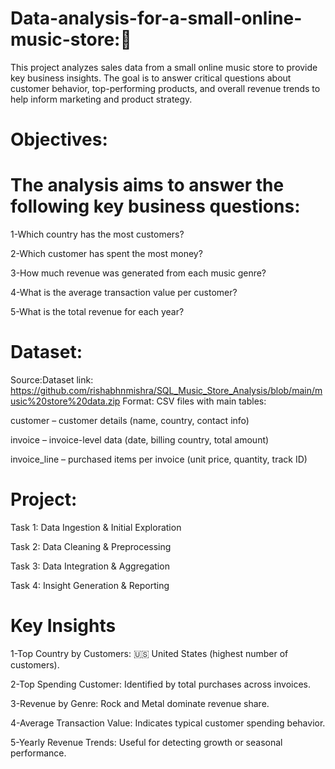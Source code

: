 # Data-analysis-for-a-small-online-music-store:🎵

This project analyzes sales data from a small online music store to provide key business insights. The goal is to answer critical questions about customer behavior, 
top-performing products, and overall revenue trends to help inform marketing and product strategy.

# Objectives:    
# The analysis aims to answer the following key business questions:

1-Which country has the most customers?

2-Which customer has spent the most money?

3-How much revenue was generated from each music genre?

4-What is the average transaction value per customer?

5-What is the total revenue for each year?

# Dataset:

Source:Dataset link: https://github.com/rishabhnmishra/SQL_Music_Store_Analysis/blob/main/music%20store%20data.zip
Format: CSV files with main tables:

customer – customer details (name, country, contact info)

invoice – invoice-level data (date, billing country, total amount)

invoice_line – purchased items per invoice (unit price, quantity, track ID)

# Project:
Task 1: Data Ingestion & Initial Exploration

​Task 2: Data Cleaning & Preprocessing

​Task 3: Data Integration & Aggregation

​Task 4: Insight Generation & Reporting

# Key Insights
 1-Top Country by Customers: 🇺🇸 United States (highest number of customers).
 
 2-Top Spending Customer: Identified by total purchases across invoices.
 
 3-Revenue by Genre: Rock and Metal dominate revenue share.
 
 4-Average Transaction Value: Indicates typical customer spending behavior.
 
 5-Yearly Revenue Trends: Useful for detecting growth or seasonal performance.
